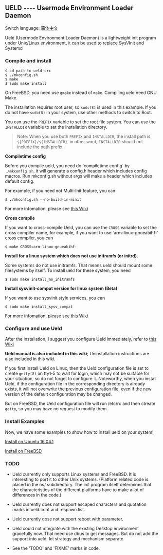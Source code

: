 ## UELD ---- Usermode Environment Loader Daemon

Switch language: [简体中文](README.zh_CN.md)

Ueld (Usermode Environment Loader Daemon) is a lightweight init program under Unix/Linux environment, it can be used to replace SysVInit and Systemd

### Compile and install

```
$ cd path-to-ueld-src
$ ./mkconfig.sh
$ make
$ sudo make install
```

On FreeBSD, you need use `gmake` instead of `make`. Compiling ueld need GNU Make.

The installation requires root user, so `sudo(8)` is used in this example. If you do not have `sudo(8)` in your system, use other methods to switch to Root.

You can use the `PREFIX` variable to set the root file system. You can use the` INSTALLDIR` variable to set the installation directory.

> Note: When you use both `PREFIX` and `INSTALLDIR`, the install path is `${PREFIX}/${INSTALLDIR}`, in other word, `INSTALLDIR` should not include the path prefix.

**Compiletime config**

Before you compile ueld, you need do 'compiletime config' by `./mkconfig.sh`, it will generate a config.h header which includes config macros. Run mkconfig.sh without args will make a header which includes default config.

For example, if you need not Multi-Init feature, you can

```
$ ./mkconfig.sh --no-build-in-minit
```

For more infomation, please see [this Wiki](doc/genconfig.md)

**Cross compile**

If you want to cross-compile Ueld, you can use the `CROSS` variable to set the cross compiler name, for example, if you want to use 'arm-linux-gnueabihf-' cross compiler, you can

```
$ make CROSS=arm-linux-gnueabihf-
```

**Install for a linux system which does not use initramfs (or initrd).**

Some systems do not use initramfs. That means ueld should mount some filesystems by itself. To install ueld for these system, you need

```
$ sudo make install_no_initramfs
```

**Install sysvinit-compat version for linux system (Beta)**

If you want to use sysvinit style services, you can

```
$ sudo make install_sysv_compat
```

For more infomation, please see [this Wiki](doc/sysv_compat.md)

### Configure and use Ueld

After the installation, I suggest you configure Ueld immediately, refer to [this Wiki](doc/userguide.md)

**Ueld manual is also included in this wiki;** Uninstallation instructions are also included in this wiki.

If you first install Ueld on Linux, then the Ueld configuration file is set to create `getty(8)` on tty1-5 to wait for login, which may not be suitable for your situation, so do not forget to configure it. Noteworthy, when you install Ueld, if the configuration file in the corresponding directory is already exists, it will not overwrite the previous configuration file, even if the new version of the default configuration may be changed.

But on FreeBSD, the Ueld configuration file will run /etc/rc and then ctreate `getty`, so you may have no request to modify them.

### Install Examples

Now, we have some examples to show how to install ueld on your system!

[Install on Ubuntu 16.04.1](doc/install_on_ubuntu.md)

[Install on FreeBSD](doc/install_on_freebsd.md)

### TODO

- Ueld currently only supports Linux systems and FreeBSD. It is interesting to port it to other Unix systems. (Platform related code is placed in the os/ subdirectory. The init program itself determines that the characteristics of the different platforms have to make a lot of differences in the code.)

- Ueld currently does not support escaped characters and quotation marks in ueld.conf and respawn.list.

- Ueld currently dose not support reboot with parameter.

- Ueld could not integrate with the existing Desktop environment gracefully now. That need use dbus to get messages. But do not add the support into ueld, let strategy and mechanism separate.

- See the 'TODO' and 'FIXME' marks in code.
